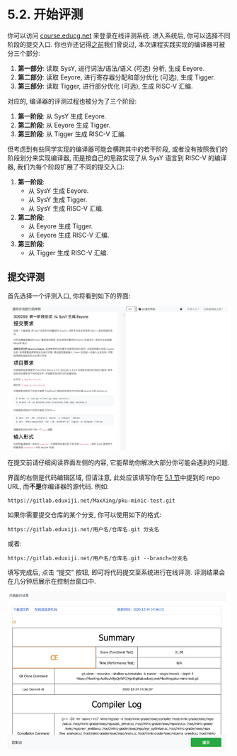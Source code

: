 # 5.2. 开始评测

你可以访问 [course.educg.net](https://course.educg.net) 来登录在线评测系统. 进入系统后, 你可以选择不同阶段的提交入口. 你也许还记得[之前](ir/)我们曾说过, 本次课程实践实现的编译器可被分三个部分:

1. **第一部分**: 读取 SysY, 进行词法/语法/语义 (可选) 分析, 生成 Eeyore.
2. **第二部分**: 读取 Eeyore, 进行寄存器分配和部分优化 (可选), 生成 Tigger.
3. **第三部分**: 读取 Tigger, 进行部分优化 (可选), 生成 RISC-V 汇编.

对应的, 编译器的评测过程也被分为了三个阶段:

1. **第一阶段**: 从 SysY 生成 Eeyore.
2. **第二阶段**: 从 Eeyore 生成 Tigger.
3. **第三阶段**: 从 Tigger 生成 RISC-V 汇编.

但考虑到有些同学实现的编译器可能会横跨其中的若干阶段, 或者没有按照我们的阶段划分来实现编译器, 而是按自己的思路实现了从 SysY 语言到 RISC-V 的编译器, 我们为每个阶段扩展了不同的提交入口:

1. **第一阶段**:
    * 从 SysY 生成 Eeyore.
    * 从 SysY 生成 Tigger.
    * 从 SysY 生成 RISC-V 汇编.
2. **第二阶段**:
    * 从 Eeyore 生成 Tigger.
    * 从 Eeyore 生成 RISC-V 汇编.
3. **第三阶段**:
    * 从 Tigger 生成 RISC-V 汇编.

## 提交评测

首先选择一个评测入口, 你将看到如下的界面:

![judging-1](judging-1.png)

在提交前请仔细阅读界面左侧的内容, 它能帮助你解决大部分你可能会遇到的问题.

界面的右侧是代码编辑区域, 但请注意, 此处应该填写你在 [5.1 节](oj/committing.md)中提到的 repo URL, 而**不是**你编译器的源代码. 例如:

```
https://gitlab.eduxiji.net/MaxXing/pku-minic-test.git
```

如果你需要提交仓库的某个分支, 你可以使用如下的格式:

```
https://gitlab.eduxiji.net/用户名/仓库名.git 分支名
```

或者:

```
https://gitlab.eduxiji.net/用户名/仓库名.git --branch=分支名
```

填写完成后, 点击 “提交” 按钮, 即可将代码提交至系统进行在线评测. 评测结果会在几分钟后展示在控制台窗口中.

![judging-2](judging-2.png)
